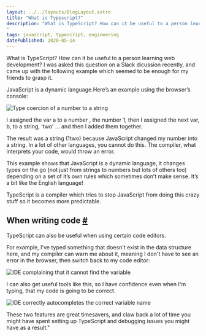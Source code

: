 ```yaml
---
layout: ../../layouts/BlogLayout.astro
title: "What is Typescript?"
description: "What is TypeScript? How can it be useful to a person learning web development? I was asked this question on a Slack dicussion recently, and came up with the following example which seemed to be enough for my friends to grasp it.
"
tags: javascript, typescript, engineering
datePublished: 2020-05-14
---
```

What is TypeScript? How can it be useful to a person learning web development? I was asked this question on a Slack dicussion recently, and came up with the following example which seemed to be enough for my friends to grasp it.

JavaScript is a dynamic language.Here’s an example using the browser’s console:

![Type coercion of a number to a string](https://d13mv7x44wu31f.cloudfront.net/files/8larbfx7w-type-coercion.png)

I assigned the var a to a number , the number 1, then I assigned the next var, b, to a string, 'two' ... and then I added them together.

The result was a string (1two) because JavaScript changed my number into a string. In a lot of other languages, you cannot do this. The compiler, what interprets your code, would throw an error.

This example shows that JavaScript is a dynamic language, it changes types on the go (not just from strings to numbers but lots of others too) depending on a set of it’s own rules which sometimes don’t make sense. It’s a bit like the English language!

TypeScript is a compiler which tries to stop JavaScript from doing this crazy stuff so it becomes more predictable.

## When writing code [#](https://deliciousreverie.co.uk/posts/what-is-typescript/#when-writing-code)

TypeScript can also be useful when using certain code editors.

For example, I've typed something that doesn't exist in the data structure here, and my compiler can warn me about it, meaning I don't have to see an error in the browser, then switch back to my code editor:

![IDE complaining that it cannot find the variable](https://d13mv7x44wu31f.cloudfront.net/files/8larbfxa3-typescript-wrong.png)

I can also get useful tools like this, so I have confidence even when I'm typing, that my code is going to be correct.

![IDE correctly autocompletes the correct variable name](https://d13mv7x44wu31f.cloudfront.net/files/8larbfxcb-typescript-correct.png)

These two features are great timesavers, and claw back a lot of time you might have spent setting up TypeScript and debugging issues you might have as a result."